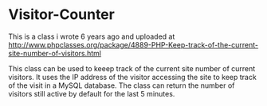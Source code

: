 # Visitor-Counter

This is a class i wrote 6 years ago and uploaded at 
http://www.phpclasses.org/package/4889-PHP-Keep-track-of-the-current-site-number-of-visitors.html

This class can be used to keeep track of the current site number of current visitors.  It uses the IP address of the visitor accessing the site to keep track of the visit in a MySQL database.  The class can return the number of visitors still active by default for the last 5 minutes.
